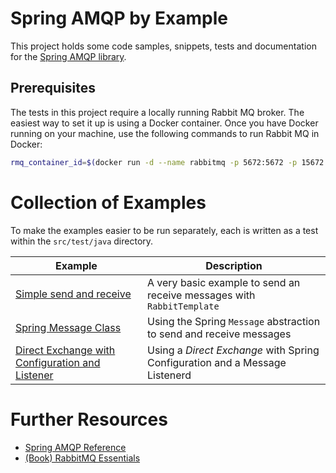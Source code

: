 Spring AMQP by Example
======================

This project holds some code samples, snippets, tests and documentation for the [Spring AMQP library](https://projects.spring.io/spring-amqp/).


Prerequisites
-------------

The tests in this project require a locally running Rabbit MQ broker. The easiest way to set it up is using a Docker container. Once you have Docker running on your machine, use the following commands to run Rabbit MQ in Docker:

```sh
rmq_container_id=$(docker run -d --name rabbitmq -p 5672:5672 -p 15672:15672 rabbitmq) && sleep 5 && docker exec $rmq_container_id rabbitmq-plugins enable rabbitmq_management
```


Collection of Examples
======================

To make the examples easier to be run separately, each is written as a test within the `src/test/java` directory.

| Example | Description |
| ------- | ----------- |
| [Simple send and receive](src/test/java/ch/lihsmi/spring/amqp/byexample/basics/SimpleSendAndReceiveTest.java) | A very basic example to send an receive messages with `RabbitTemplate` |
| [Spring Message Class](src/test/java/ch/lihsmi/spring/amqp/byexample/basics/SpringMessageModelTest.java) | Using the Spring `Message` abstraction to send and receive messages |
| [Direct Exchange with Configuration and Listener](src/test/java/ch/lihsmi/spring/amqp/byexample/basics/DirectExchangeWithConfigurationAndListenerTest.java) | Using a *Direct Exchange* with Spring Configuration and a Message Listenerd |


Further Resources
=================

* [Spring AMQP Reference](http://docs.spring.io/spring-amqp/reference/html/)
* [(Book) RabbitMQ Essentials](https://www.packtpub.com/application-development/rabbitmq-essentials)